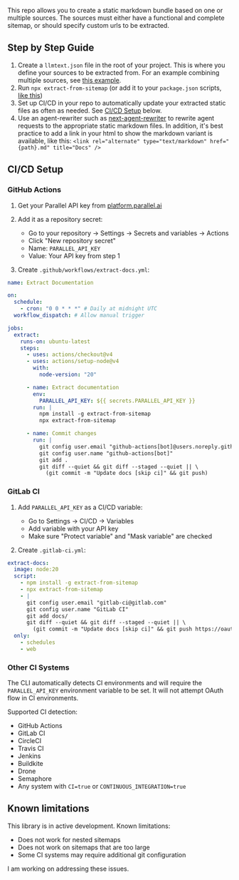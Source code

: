 This repo allows you to create a static markdown bundle based on one or multiple sources. The sources must either have a functional and complete sitemap, or should specify custom urls to be extracted.

## Step by Step Guide

1. Create a `llmtext.json` file in the root of your project. This is where you define your sources to be extracted from. For an example combining multiple sources, see [this example](https://github.com/janwilmake/parallel-llmtext/blob/main/llmtext.json).
2. Run `npx extract-from-sitemap` (or add it to your `package.json` scripts, [like this](https://github.com/janwilmake/parallel-llmtext/blob/main/package.json))
3. Set up CI/CD in your repo to automatically update your extracted static files as often as needed. See [CI/CD Setup](#cicd-setup) below.
4. Use an agent-rewriter such as [next-agent-rewriter](../next-agent-rewriter) to rewrite agent requests to the appropriate static markdown files. In addition, it's best practice to add a link in your html to show the markdown variant is available, like this: `<link rel="alternate" type="text/markdown" href="{path}.md" title="Docs" />`

## CI/CD Setup

### GitHub Actions

1. Get your Parallel API key from [platform.parallel.ai](https://platform.parallel.ai)

2. Add it as a repository secret:

   - Go to your repository → Settings → Secrets and variables → Actions
   - Click "New repository secret"
   - Name: `PARALLEL_API_KEY`
   - Value: Your API key from step 1

3. Create `.github/workflows/extract-docs.yml`:

```yaml
name: Extract Documentation

on:
  schedule:
    - cron: "0 0 * * *" # Daily at midnight UTC
  workflow_dispatch: # Allow manual trigger

jobs:
  extract:
    runs-on: ubuntu-latest
    steps:
      - uses: actions/checkout@v4
      - uses: actions/setup-node@v4
        with:
          node-version: "20"

      - name: Extract documentation
        env:
          PARALLEL_API_KEY: ${{ secrets.PARALLEL_API_KEY }}
        run: |
          npm install -g extract-from-sitemap
          npx extract-from-sitemap

      - name: Commit changes
        run: |
          git config user.email "github-actions[bot]@users.noreply.github.com"
          git config user.name "github-actions[bot]"
          git add .
          git diff --quiet && git diff --staged --quiet || \
            (git commit -m "Update docs [skip ci]" && git push)
```

### GitLab CI

1. Add `PARALLEL_API_KEY` as a CI/CD variable:

   - Go to Settings → CI/CD → Variables
   - Add variable with your API key
   - Make sure "Protect variable" and "Mask variable" are checked

2. Create `.gitlab-ci.yml`:

```yaml
extract-docs:
  image: node:20
  script:
    - npm install -g extract-from-sitemap
    - npx extract-from-sitemap
    - |
      git config user.email "gitlab-ci@gitlab.com"
      git config user.name "GitLab CI"
      git add docs/
      git diff --quiet && git diff --staged --quiet || \
        (git commit -m "Update docs [skip ci]" && git push https://oauth2:${CI_JOB_TOKEN}@${CI_SERVER_HOST}/${CI_PROJECT_PATH}.git HEAD:${CI_COMMIT_REF_NAME})
  only:
    - schedules
    - web
```

### Other CI Systems

The CLI automatically detects CI environments and will require the `PARALLEL_API_KEY` environment variable to be set. It will not attempt OAuth flow in CI environments.

Supported CI detection:

- GitHub Actions
- GitLab CI
- CircleCI
- Travis CI
- Jenkins
- Buildkite
- Drone
- Semaphore
- Any system with `CI=true` or `CONTINUOUS_INTEGRATION=true`

## Known limitations

This library is in active development. Known limitations:

- Does not work for nested sitemaps
- Does not work on sitemaps that are too large
- Some CI systems may require additional git configuration

I am working on addressing these issues.
